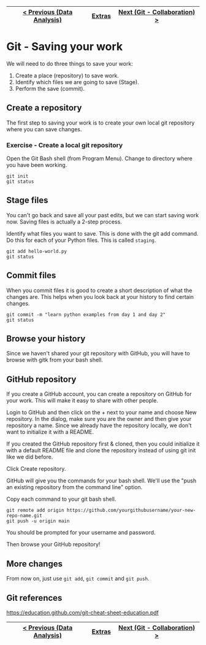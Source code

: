 | [< Previous (Data Analysis)](DataAnalysis.md) | [Extras](../README.md) | [Next (Git - Collaboration) >](GitBranch.md) |
|-----------------------------------------------|------------------------|----------------------------------------------|

# Git - Saving your work

We will need to do three things to save your work:

1) Create a place (repository) to save work.
2) Identify which files we are going to save (Stage).
3) Perform the save (commit).

## Create a repository

The first step to saving your work is to create your own local git repository where you can save changes.

### Exercise - Create a local git repository

Open the Git Bash shell (from Program Menu).
Change to directory where you have been working.

```
git init
git status
```

## Stage files

You can't go back and save all your past edits, but we can start saving work now.
Saving files is actually a 2-step process.

Identify what files you want to save. This is done with the git add command. Do this for each of your Python files. This
is called `staging`.

```
git add hello-world.py
git status
```

## Commit files

When you commit files it is good to create a short description of what the changes are. This helps when you look back at
your history to find certain changes.

```
git commit -m "learn python examples from day 1 and day 2"
git status
```

## Browse your history

Since we haven't shared your git repository with GitHub, you will have to browse with gitk from your bash shell.

## GitHub repository

If you create a GitHub account, you can create a repository on GitHub for your work. This will make it easy to share
with other people.

Login to GitHub and then click on the + next to your name and choose New repository.
In the dialog, make sure you are the owner and then give your repository a name.
Since we already have the repository locally, we don't want to initialize it with a README.

If you created the GitHub repository first & cloned, then you could initialize it with a default README file and clone
the repository instead of using git init like we did before.

Click Create repository.

GitHub will give you the commands for your bash shell. We'll use the "push an existing repository from the command line"
option.

Copy each command to your git bash shell.

```
git remote add origin https://github.com/yourgithubusername/your-new-repo-name.git
git push -u origin main
```

You should be prompted for your username and password.

Then browse your GitHub repository!

## More changes

From now on, just use `git add`, `git commit` and `git push`.

## Git references

https://education.github.com/git-cheat-sheet-education.pdf

| [< Previous (Data Analysis)](DataAnalysis.md) | [Extras](../README.md) | [Next (Git - Collaboration) >](GitBranch.md) |
|-----------------------------------------------|------------------------|----------------------------------------------|
